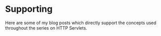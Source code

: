 # Supporting

Here are some of my blog posts which directly support the concepts used throughout the series on HTTP Servlets.